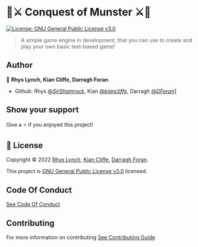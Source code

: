 #  🏰⚔️ Conquest of Munster ⚔️🏰
[![License: GNU General Public License v3.0](https://img.shields.io/badge/License-GPL%20v3-yellow)](https://www.gnu.org/licenses/gpl-3.0.en.html)

>A simple game engine in development, that you can use to create and play your own basic text-based game!

## Author

👤 **Rhys Lynch, Kian Cliffe, Darragh Foran**

* Github: Rhys [@_SirShamrock_](https://github.com/SirShamrock), Kian [@_kiancliffe_](https://github.com/kiancliffe), Darragh [@_DForan1_](https://github.com/DForan1)

## Show your support

Give a ⭐️ if you enjoyed this project!


## 📝 License

Copyright © 2022 [Rhys Lynch](https://github.com/SirShamrock), [Kian Cliffe](https://github.com/kiancliffe), [Darragh Foran](https://github.com/DForan1).

This project is [GNU General Public License v3.0](https://www.gnu.org/licenses/gpl-3.0.en.html) licensed.


## Code Of Conduct

[See Code Of Conduct](https://github.com/kiancliffe/Conquest-Of-Munster/blob/main/CODE-OF-CONDUCT.md)

## Contributing

For more information on contributing [See Contributing Guide](https://github.com/kiancliffe/Conquest-Of-Munster/blob/main/contributing.md)
